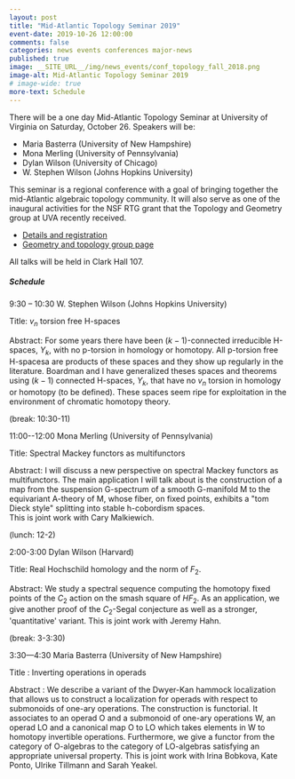 ```yaml
---
layout: post
title: "Mid-Atlantic Topology Seminar 2019"
event-date: 2019-10-26 12:00:00
comments: false
categories: news events conferences major-news
published: true
image: __SITE_URL__/img/news_events/conf_topology_fall_2018.png
image-alt: Mid-Atlantic Topology Seminar 2019
# image-wide: true
more-text: Schedule
---
```


There will be a one day Mid-Atlantic Topology Seminar at University of Virginia on Saturday, October 26.
Speakers will be:
 
* Maria Basterra (University of New Hampshire)
* Mona Merling (University of Pennsylvania)
* Dylan Wilson (University of Chicago)
* W. Stephen Wilson (Johns Hopkins University)
 
This seminar is a regional conference with a goal of bringing together the mid-Atlantic algebraic topology community. It will also serve as one of the inaugural activities for the NSF RTG grant that the Topology and Geometry group at UVA recently received.

- [Details and registration](https://math.virginia.edu/geomtop/conferences/)
- [Geometry and topology group page](https://math.virginia.edu/geomtop/)

<!--more-->

 
All talks will be held in Clark Hall 107.
 
##### Schedule
 
9:30 – 10:30   W. Stephen Wilson (Johns Hopkins University)

Title:  $v_n$ torsion free H-spaces

Abstract:   For some years there have been $(k-1)$-connected irreducible H-spaces, $Y_k$, with no p-torsion 
in homology or homotopy.  All p-torsion free H-spacesa are products of these spaces and they show up regularly
in the literature.  Boardman and I have generalized theses spaces and theorems using $(k-1)$ connected H-spaces, 
$Y_k$, that have no $v_n$ torsion in homology or homotopy (to be defined).  These spaces seem ripe for exploitation 
in the environment of chromatic homotopy theory.
 
(break: 10:30-11)
 
11:00--12:00  Mona Merling (University of Pennsylvania)

Title: Spectral Mackey functors as multifunctors 
 
Abstract: I will discuss a new perspective on spectral Mackey functors as multifunctors. The main application I will 
talk about is the construction of a map from the suspension G-spectrum of a smooth G-manifold M to the equivariant 
A-theory of M, whose fiber, on fixed points, exhibits a "tom Dieck style" splitting into stable h-cobordism spaces.  
This is joint work with Cary Malkiewich.

(lunch: 12-2)
 
2:00-3:00  Dylan Wilson (Harvard)

Title: Real Hochschild homology and the norm of $F_2$.

Abstract: We study a spectral sequence computing the homotopy fixed points of the $C_2$ action on the smash square
of $HF_2$. As an application, we give another proof of the $C_2$-Segal conjecture as well as a stronger, 'quantitative' 
variant. This is joint work with Jeremy Hahn.
 
(break: 3-3:30)
 
3:30—4:30  Maria Basterra (University of New Hampshire)

Title : Inverting operations in operads
 
Abstract :  We describe a variant of the Dwyer-Kan hammock localization that allows us to construct a localization
for operads with respect to submonoids of one-ary operations.  The construction is functorial.  It associates to an 
operad O and a submonoid of one-ary operations W, an operad LO and a canonical map O to LO which takes elements in W 
to homotopy invertible operations.
Furthermore, we give a functor from the category of O-algebras to the category of LO-algebras satisfying an appropriate 
universal property.
This is joint work with Irina Bobkova, Kate Ponto, Ulrike Tillmann and Sarah Yeakel.
